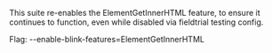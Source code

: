 This suite re-enables the ElementGetInnerHTML feature, to ensure it continues
to function, even while disabled via fieldtrial testing config.

Flag: --enable-blink-features=ElementGetInnerHTML

